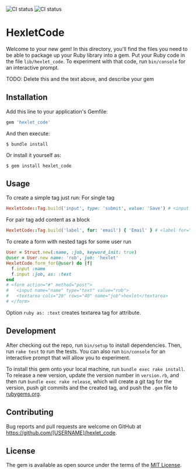 ![CI status](https://github.com/LichieLich/rails-project-lvl1/actions/workflows/main.yml/badge.svg)
![CI status](https://github.com/LichieLich/rails-project-lvl1/actions/workflows/hexlet-check.yml/badge.svg)
# HexletCode

Welcome to your new gem! In this directory, you'll find the files you need to be able to package up your Ruby library into a gem. Put your Ruby code in the file `lib/hexlet_code`. To experiment with that code, run `bin/console` for an interactive prompt.

TODO: Delete this and the text above, and describe your gem

## Installation

Add this line to your application's Gemfile:

```ruby
gem 'hexlet_code'
```

And then execute:

    $ bundle install

Or install it yourself as:

    $ gem install hexlet_code

## Usage

To create a simple tag just run:
For single tag
```ruby
HexletCode::Tag.build('input', type: 'submit', value: 'Save') # <input type="submit" value="Save">
```
For pair tag add content as a block
```ruby
HexletCode::Tag.build('label', for: 'email') { 'Email' } # <label for="email">Email</label>
```

To create a form with nested tags for some user run
```ruby
User = Struct.new(:name, :job, keyword_init: true)
@user = User.new name: 'rob', job: 'hexlet'
HexletCode.form_for(@user) do |f|
  f.input :name
  f.input :job, as: :text
end
# <form action="#" method="post">
#   <input name="name" type="text" value="rob">
#   <textarea cols="20" rows="40" name="job">hexlet</textarea>
# </form>
```
Option ```ruby
as: :text``` creates textarea tag for attribute.

## Development

After checking out the repo, run `bin/setup` to install dependencies. Then, run `rake test` to run the tests. You can also run `bin/console` for an interactive prompt that will allow you to experiment.

To install this gem onto your local machine, run `bundle exec rake install`. To release a new version, update the version number in `version.rb`, and then run `bundle exec rake release`, which will create a git tag for the version, push git commits and the created tag, and push the `.gem` file to [rubygems.org](https://rubygems.org).

## Contributing

Bug reports and pull requests are welcome on GitHub at https://github.com/[USERNAME]/hexlet_code.

## License

The gem is available as open source under the terms of the [MIT License](https://opensource.org/licenses/MIT).
